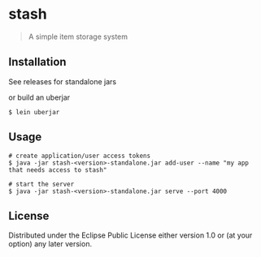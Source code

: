 # stash

> A simple item storage system

## Installation

See releases for standalone jars

or build an uberjar

```
$ lein uberjar
```

## Usage

```
# create application/user access tokens
$ java -jar stash-<version>-standalone.jar add-user --name "my app that needs access to stash"

# start the server
$ java -jar stash-<version>-standalone.jar serve --port 4000
```

## License

Distributed under the Eclipse Public License either version 1.0 or (at
your option) any later version.
